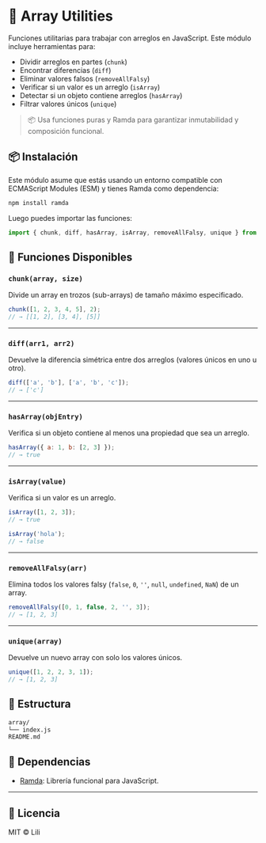# 🧰 Array Utilities

Funciones utilitarias para trabajar con arreglos en JavaScript. Este módulo incluye herramientas para:

- Dividir arreglos en partes (`chunk`)
- Encontrar diferencias (`diff`)
- Eliminar valores falsos (`removeAllFalsy`)
- Verificar si un valor es un arreglo (`isArray`)
- Detectar si un objeto contiene arreglos (`hasArray`)
- Filtrar valores únicos (`unique`)

> 📦 Usa funciones puras y Ramda para garantizar inmutabilidad y composición funcional.

## 📦 Instalación

Este módulo asume que estás usando un entorno compatible con ECMAScript Modules (ESM) y tienes Ramda como dependencia:

```bash
npm install ramda
```

Luego puedes importar las funciones:

```js
import { chunk, diff, hasArray, isArray, removeAllFalsy, unique } from './array/index.js';
```

## 🧩 Funciones Disponibles

### `chunk(array, size)`

Divide un array en trozos (sub-arrays) de tamaño máximo especificado.

```js
chunk([1, 2, 3, 4, 5], 2);
// → [[1, 2], [3, 4], [5]]
```

---

### `diff(arr1, arr2)`

Devuelve la diferencia simétrica entre dos arreglos (valores únicos en uno u otro).

```js
diff(['a', 'b'], ['a', 'b', 'c']);
// → ['c']
```

---

### `hasArray(objEntry)`

Verifica si un objeto contiene al menos una propiedad que sea un arreglo.

```js
hasArray({ a: 1, b: [2, 3] });
// → true
```

---

### `isArray(value)`

Verifica si un valor es un arreglo.

```js
isArray([1, 2, 3]);
// → true

isArray('hola');
// → false
```

---

### `removeAllFalsy(arr)`

Elimina todos los valores falsy (`false`, `0`, `''`, `null`, `undefined`, `NaN`) de un array.

```js
removeAllFalsy([0, 1, false, 2, '', 3]);
// → [1, 2, 3]
```

---

### `unique(array)`

Devuelve un nuevo array con solo los valores únicos.

```js
unique([1, 2, 2, 3, 1]);
// → [1, 2, 3]
```

## 📁 Estructura

```bash
array/
└── index.js
README.md
```

## 🧪 Dependencias

- [Ramda](https://ramdajs.com/): Librería funcional para JavaScript.

---

## 📜 Licencia

MIT © Lili
